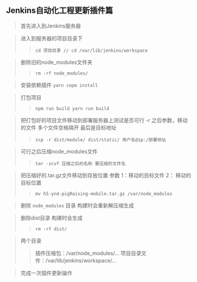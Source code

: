 Jenkins自动化工程更新插件篇
--------------------

> 首先进入到Jenkins服务器

> 进入到服务器的项目目录下
>> `cd 项目目录 // cd /var/lib/jenkins/workspace`

> 删除旧的node_modules文件夹
>> `rm -rf node_modules/`

> 安装依赖插件
> `yarn cnpm install`

> 打包项目
>> `npm run build yarn run build`

> 把打包好的项目文件移动到部署服务器上测试是否可行 -r 之后参数，移动的文件 多个文件空格隔开 最后是目标地址
>> `scp -r dist/module/ dist/static/ 用户名@ip:/部署地址`

> 可行之后压缩node_modules文件
>> `tar -zcvf 压缩之后的名称 要压缩的文件名`

> 把压缩好的.tar.gz文件移动到存放位置 参数 1：移动的目标文件 2： 移动的目标位置
>> `mv h5-ynd-pigRaising-mobile.tar.gz /var/node_modules`

> 删除 `node_modules` 目录  构建时会重新解压缩生成

> 删除dist目录 构建时会生成
>> ``rm -rf dist/``

> 两个目录
>> 插件压缩包：/var/node_modules/...
>> 项目目录文件：/var/lib/jenkins/workspace/...

> 完成一次插件更新操作

